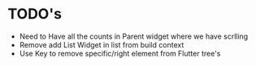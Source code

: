 # TODO's

- Need to Have all the counts in Parent widget where we have scrlling
- Remove add List Widget in list from build context
- Use Key to remove specific/right element from Flutter tree's
